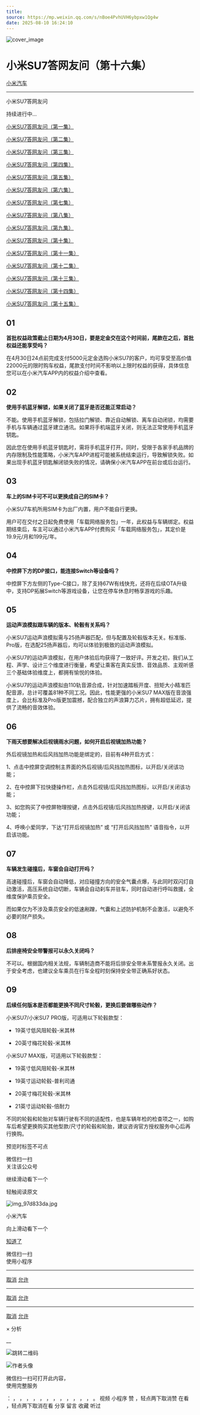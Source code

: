 ```yaml
---
title: 
source: https://mp.weixin.qq.com/s/nBoe4PvhUVH6ybpxw1Qg4w
date: 2025-08-10 16:24:10
---
```


![cover_image](images/img_0877e4bc.jpg)


#  小米SU7答网友问（第十六集）


[ 小米汽车 ](<javascript:void\(0\);>)

______

小米SU7答网友问  

持续进行中...

[小米SU7答网友问（第一集）](<http://mp.weixin.qq.com/s?__biz=MzkyNzU3MDI3Nw==&mid=2247486958&idx=1&sn=fa1835ddd2eee3bdafefcad5b74d2d94&chksm=c2274de4f550c4f28c7b9e54f1a6a8bcacc3459e88bbe256c362a899a36ca32c80be4f87c45a&scene=21#wechat_redirect>)

[小米SU7答网友问（第二集）](<http://mp.weixin.qq.com/s?__biz=MzkyNzU3MDI3Nw==&mid=2247487024&idx=1&sn=0c7cfca4d7c560dedf8062fa3a7230e3&chksm=c2274e3af550c72cdf2c4b04f2e6f3f66f10eac3634f77346b68be322d895dfb1398978ccbcf&scene=21#wechat_redirect>)

[小米SU7答网友问（第三集）](<http://mp.weixin.qq.com/s?__biz=MzkyNzU3MDI3Nw==&mid=2247487063&idx=2&sn=a0651af985a684e2379d3805947abc23&chksm=c2274e5df550c74b86d3871da393feb8fcadab0dfcdc8e77c806309341c89f1b37396b0e6318&scene=21#wechat_redirect>)

[小米SU7答网友问（第四集）](<http://mp.weixin.qq.com/s?__biz=MzkyNzU3MDI3Nw==&mid=2247487079&idx=1&sn=9cf62cd9e760babefdd444d29ee00b68&chksm=c2274e6df550c77b506f07fb315efff406bc12a55eba23c69b349cba973f61811d88fd0ade33&scene=21#wechat_redirect>)

[小米SU7答网友问（第五集）](<http://mp.weixin.qq.com/s?__biz=MzkyNzU3MDI3Nw==&mid=2247487101&idx=1&sn=9e00cc3239d1e6d9cb373f2efad42e3c&chksm=c2274e77f550c76157349d363d8e0c17ceadab29fae7538c156149e37c9c89e7cc22644201b2&scene=21#wechat_redirect>)

[小米SU7答网友问（第六集）](<http://mp.weixin.qq.com/s?__biz=MzkyNzU3MDI3Nw==&mid=2247487835&idx=2&sn=30cf8170af01397c46dc34cf495f7c02&chksm=c2275151f550d847fcc5d8d333c20a5d27d60276888d7192f51064f53e6fa738e21bf375ef29&scene=21#wechat_redirect>)

[小米SU7答网友问（第七集）](<http://mp.weixin.qq.com/s?__biz=MzkyNzU3MDI3Nw==&mid=2247487849&idx=1&sn=45b7ceae12489188c167129f3fb8b1a6&chksm=c2275163f550d87500cbacfac5ee05ea1b5083b97beb0d16e375b98480c98c823fbfdcc4d45a&scene=21#wechat_redirect>)

[小米SU7答网友问（第八集）](<http://mp.weixin.qq.com/s?__biz=MzkyNzU3MDI3Nw==&mid=2247487860&idx=1&sn=337ffc5a7972e5758d3208fb1eb7a28d&chksm=c227517ef550d86838d64b08036486d07a6ea303f0f8e2e9bb93b097750beeb6b2649b692ede&scene=21#wechat_redirect>)

[小米SU7答网友问（第九集）](<http://mp.weixin.qq.com/s?__biz=MzkyNzU3MDI3Nw==&mid=2247487868&idx=1&sn=8021638c108d845fab76580a6cc405e9&chksm=c2275176f550d86086dc3bcdbc3b4cf518b1ba41a294c3ad5d39504791907edcc6422b015131&scene=21#wechat_redirect>)

[小米SU7答网友问（第十集）](<http://mp.weixin.qq.com/s?__biz=MzkyNzU3MDI3Nw==&mid=2247487890&idx=1&sn=47696df25bbc82e7c5aea71ccd30030e&chksm=c2275198f550d88e577cf942e5f0b4a7a6a21cc2cec4b0f04562b6acaa878177be8d8f2507b9&scene=21#wechat_redirect>)

[小米SU7答网友问（第十一集）](<http://mp.weixin.qq.com/s?__biz=MzkyNzU3MDI3Nw==&mid=2247487900&idx=1&sn=7765954b27cc8772008540f91ca7224d&chksm=c2275196f550d8807e8be4cee38e091559c454cfc8bed3e843d4e425f4b002ee0cb931c883d8&scene=21#wechat_redirect>)

[小米SU7答网友问（第十二集）](<http://mp.weixin.qq.com/s?__biz=MzkyNzU3MDI3Nw==&mid=2247487915&idx=1&sn=abbebbb9cbe0668b66a9c1026b12932f&chksm=c22751a1f550d8b73c8ad64a95a0158ef65c19c0becad656d616125a396dc6b4c6703e97f967&scene=21#wechat_redirect>)

[小米SU7答网友问（第十三集）](<http://mp.weixin.qq.com/s?__biz=MzkyNzU3MDI3Nw==&mid=2247487947&idx=1&sn=f544e6be6fd1221b57e5123f58c1f72c&chksm=c22751c1f550d8d76cf64deaaaf06423ad37525bfbda26eb8e1d0a5952a5b1ae30188c90c2c4&scene=21#wechat_redirect>)

[小米SU7答网友问（第十四集）](<http://mp.weixin.qq.com/s?__biz=MzkyNzU3MDI3Nw==&mid=2247487955&idx=1&sn=ee2a1734fe86b15000822bee9ae0ffd2&chksm=c22751d9f550d8cfdb48ae0c890173e37f66356ad6316e9ada00ee7c231d0772ee6e4c817c65&scene=21#wechat_redirect>)

[小米SU7答网友问（第十五集）](<http://mp.weixin.qq.com/s?__biz=MzkyNzU3MDI3Nw==&mid=2247487979&idx=1&sn=ab9d29fdf3c1147cd9c500ac5fafedde&chksm=c22751e1f550d8f725f7b294d004e04caa682567387ee5ee39a067fad1859fcaca2e68748e6f&scene=21#wechat_redirect>)

  


## **01**


**首批权益政策截止日期为4月30日，要是定金交在这个时间前，尾款在之后，首批权益还能享受吗？**

在4月30日24点前完成支付5000元定金选购小米SU7的客户，均可享受至高价值22000元的限时购车权益，尾款支付时间不影响以上限时权益的获得，具体信息您可以在小米汽车APP内的权益介绍中查看。

  


## **02**


**使用手机蓝牙解锁，如果关闭了蓝牙是否还能正常启动？**

不能。使用手机蓝牙解锁，包括拉门解锁、靠近自动解锁、离车自动闭锁，均需要手机与车辆通过蓝牙建立通讯。如果将手机端蓝牙关闭，则无法正常使用手机蓝牙钥匙。

因此您在使用手机蓝牙钥匙时，需将手机蓝牙打开。同时，受限于各家手机品牌的内存限制及性能策略，小米汽车APP进程可能被系统结束运行，导致解锁失败。如果出现手机蓝牙钥匙解闭锁失败的情况，请确保小米汽车APP在前台或后台运行。


## **03**


**车上的SIM卡可不可以更换成自己的SIM卡？**

小米SU7车机所用SIM卡为出厂内置，用户不能自行更换。

用户可在交付之日起免费使用「车载网络服务包」一年，此权益与车辆绑定。权益期结束后，车主可以通过小米汽车APP付费购买「车载网络服务包」，其定价是19.9元/月和199元/年。

  


## **04**


**中控屏下方的DP接口，能连接Switch等设备吗？**

中控屏下方左侧的Type-C接口，除了支持67W有线快充，还将在后续OTA升级中，支持DP拓展Switch等游戏设备，让您在停车休息时畅享游戏的乐趣。


## **05**


**运动声浪模拟跟车辆的版本、轮毂有关系吗？**

小米SU7运动声浪模拟需与25扬声器匹配，但与配置及轮毂版本无关。标准版、Pro版，在选配25扬声器后，均可以体验到极致的运动声浪模拟。

小米SU7的运动声浪模拟，在用户体验后均获得了一致好评。开发之初，我们从工程、声学、设计三个维度进行衡量，希望让乘客在真实反馈、音效品质、主观听感三个基础体验维度上，都拥有愉悦的体验。

小米SU7的运动声浪模拟由110轨音源合成，针对加速踏板开度、扭矩大小精准匹配音源，总计可覆盖81种不同工况。因此，性能更强的小米SU7 MAX版在音浪强度上，会比标准及Pro版更加震撼，配合独立的声浪算力芯片，拥有超低延迟，提供了流畅的音效体验。

  


## **06**


**下雨天想要解决后视镜雨水问题，如何开启后视镜加热功能？**

外后视镜加热和后风挡加热功能是绑定的，目前有4种开启方式：

1、点击中控屏空调控制主界面的外后视镜/后风挡加热图标，以开启/关闭该功能；

2、在中控屏下拉快捷操作栏，点击外后视镜/后风挡加热图标，以开启/关闭该功能；

3、如您购买了中控屏物理按键，点击外后视镜/后风挡加热按键，以开启/关闭该功能；

4、呼唤小爱同学，下达“打开后视镜加热” 或 “打开后风挡加热” 语音指令，以开启该功能。

  


## **07**


**车辆发生碰撞后，车窗会自动打开吗？**

高速碰撞后，车窗会自动降低，对应碰撞方向的安全气囊点爆，与此同时双闪灯自动激活，高压系统自动切断，车辆会自动刹车并驻车，同时自动进行呼叫救援，全维度保护乘员安全。

而如果仅为不涉及乘员安全的低速剐蹭，气囊和上述防护机制不会激活，以避免不必要的财产损失。

  


## **08**


**后排座椅安全带警报可以永久关闭吗？**

不可以。根据国内相关法规，车辆制造商不能将后排安全带未系警报永久关闭。出于安全考虑，也建议全车乘员在行车全程时刻保持安全带正确系好状态。

  


## **09**


**后续任何版本是否都能更换不同尺寸轮毂，更换后要做哪些动作？**

小米SU7/小米SU7 PRO版，可适用以下轮毂款型：

  * 19英寸低风阻轮毂-米其林

  * 20英寸梅花轮毂-米其林

小米SU7 MAX版，可适用以下轮毂款型：

  * 19英寸低风阻轮毂-米其林

  * 19英寸运动轮毂-普利司通

  * 20英寸梅花轮毂-米其林

  * 21英寸运动轮毂-倍耐力

不同的轮毂和轮胎对车辆行驶有不同的适配性，也是车辆年检的检查项之一，如购车后希望更换购买其他型款/尺寸的轮毂和轮胎，建议咨询官方授权服务中心后再行换购。

[](<>)[](<>)

预览时标签不可点

微信扫一扫  
关注该公众号

继续滑动看下一个

轻触阅读原文

![img_97d833da.jpg](images/img_97d833da.jpg)

小米汽车 

向上滑动看下一个

[知道了](<javascript:;>)

微信扫一扫  
使用小程序

****

[取消](<javascript:void\(0\);>) [允许](<javascript:void\(0\);>)

****

[取消](<javascript:void\(0\);>) [允许](<javascript:void\(0\);>)

****

[取消](<javascript:void\(0\);>) [允许](<javascript:void\(0\);>)

× 分析

__

![跳转二维码]()

![作者头像](images/img_97d833da.jpg)

微信扫一扫可打开此内容，  
使用完整服务

： ， ， ， ， ， ， ， ， ， ， ， ， 。 视频 小程序 赞 ，轻点两下取消赞 在看 ，轻点两下取消在看 分享 留言 收藏 听过